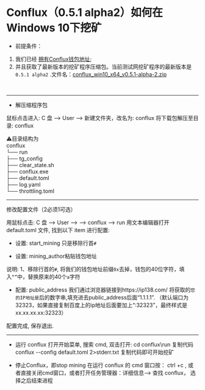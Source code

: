 Conflux（0.5.1 alpha2）如何在 Windows 10下挖矿
===

* 前提条件：<br>  
1. 我们已经 [拥有Conflux钱包地址](https://github.com/aoems/conflux-developer-site/edit/master/docs/Get_Conflux_webWallet.md); <br> 
2. 并且获取了最新版本的挖矿程序压缩包。当前测试网挖矿程序的最新版本是 `0.5.1 alpha2` .文件名：[conflux_win10_x64_v0.5.1-alpha-2.zip](https://github.com/Conflux-Chain/conflux-rust/releases/download/v0.5.1-alpha-2/conflux_win10_x64_v0.5.1-alpha-2.zip)
<br> 

---

* 解压缩程序包


鼠标点击进入: C 盘 --> User --> <UserName>
新建文件夹，改名为: conflux
将下载包解压至目录: conflux

⚠️目录结构为<br>
conflux <br>
└── run <br>
     ├── tg_config <br>
     ├── clear_state.sh <br>
     ├── conflux.exe <br>
     ├── default.toml <br>
     ├── log.yaml   <br>
     └── throttling.toml  <br>


--------

修改配置文件（2必须1可选）

用鼠标点击: C 盘 --> User --> <UserName> --> conflux --> run
用文本编辑器打开 default.toml 文件, 找到以下 item 进行配置:

* 设置: start_mining
只是移除行首`#`

* 设置: mining_author粘贴钱包地址

说明: 1、移除行首的`#`, 将我们的钱包地址前缀`0x`去掉，钱包的40位字符，填入`“”`中，替换原来的40个`a`字符

* 配置: public_address
我们通过浏览器链接到https://ip138.com/ 将获取的`您的IP地址是`后的数字串,填充进去public_address后面“1.1.1.1”.
（默认端口为 32323，如果直接复制百度上的ip地址后面要加上“:32323”，最终样式是xx.xx.xx.xx:32323）

配置完成, 保存退出.

---

* 运行 conflux
打开开始菜单, 搜索 cmd, 双击打开:
cd conflux\run
复制代码conflux --config default.toml 2>stderr.txt
复制代码即可开始挖矿

* 停止Conflux，即stop mining
在运行 conflux 的 cmd 窗口按： ctrl +c , 或者直接关闭cmd窗口，或者打开任务管理器：详细信息--> 查找 conflux， 选择之后结束进程


